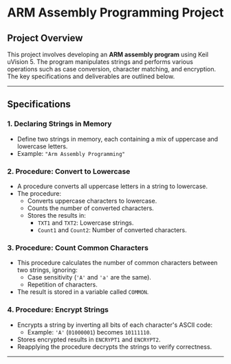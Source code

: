 # ARM Assembly Programming Project

## Project Overview
This project involves developing an **ARM assembly program** using Keil uVision 5. The program manipulates strings and performs various operations such as case conversion, character matching, and encryption. The key specifications and deliverables are outlined below.

---

## Specifications

### 1. Declaring Strings in Memory
- Define two strings in memory, each containing a mix of uppercase and lowercase letters.
- Example: `"Arm Assembly Programming"`

### 2. Procedure: Convert to Lowercase
- A procedure converts all uppercase letters in a string to lowercase.
- The procedure:
  - Converts uppercase characters to lowercase.
  - Counts the number of converted characters.
  - Stores the results in:
    - `TXT1` and `TXT2`: Lowercase strings.
    - `Count1` and `Count2`: Number of converted characters.

### 3. Procedure: Count Common Characters
- This procedure calculates the number of common characters between two strings, ignoring:
  - Case sensitivity (`'A'` and `'a'` are the same).
  - Repetition of characters.
- The result is stored in a variable called `COMMON`.

### 4. Procedure: Encrypt Strings
- Encrypts a string by inverting all bits of each character's ASCII code:
  - Example: `'A'` (`01000001`) becomes `10111110`.
- Stores encrypted results in `ENCRYPT1` and `ENCRYPT2`.
- Reapplying the procedure decrypts the strings to verify correctness.

---
